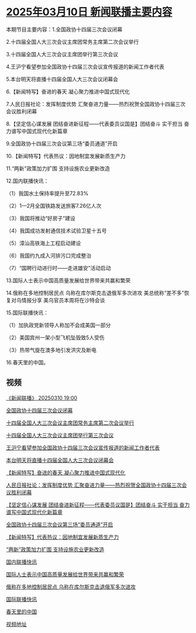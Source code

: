 # [2025年03月10日 新闻联播主要内容](https://tv.cctv.com/lm/xwlb/day/20250310.shtml)

本期节目主要内容：1.全国政协十四届三次会议闭幕

2.十四届全国人大三次会议主席团常务主席第二次会议举行

3.十四届全国人大三次会议主席团举行第三次会议

4.王沪宁看望参加全国政协十四届三次会议宣传报道的新闻工作者代表

5.本台明天将直播十四届全国人大三次会议闭幕会

6.【新闻特写】奋进的春天 凝心聚力推进中国式现代化

7.人民日报社论：发挥制度优势 汇聚奋进力量——热烈祝贺全国政协十四届三次会议胜利闭幕

8.【坚定信心谋发展 团结奋进新征程——代表委员议国是】团结奋斗 实干担当 奋力谱写中国式现代化新篇章

9.全国政协十四届三次会议第三场“委员通道”开启

10.【新闻特写】代表热议：因地制宜发展新质生产力

11.“两新”政策加力扩围 支持设施农业更新改造

12.国内联播快讯：

（1）我国水土保持率提升至72.83%

（2）1—2月全国铁路发送旅客7.26亿人次

（3）我国将推动“好房子”建设

（4）我国成功发射通信技术试验卫星十五号

（5）漳汕高铁海上工程启动建设

（6）我国约九成入河排污口完成整治

（7）“国聘行动进行时——走进雄安”活动启动

13.国际人士表示中国高质量发展给世界带来共赢和繁荣

14.俄称在多地控制居民点 乌称在库尔斯克击退俄军多次进攻 美总统称“差不多”恢复对乌情报分享 美乌官员本周将在沙特会谈

15.国际联播快讯：

（1）加执政党新领导人称加不会成美国一部分

（2）美国宾州一架小型飞机坠毁致5人受伤

（3）热带气旋在澳多地引发洪灾及断电

16.春天里的中国。

## 视频

[《新闻联播》 20250310 19:00](https://tv.cctv.com/2025/03/10/VIDEC6GWPQ2Tbv8PUA4ilCHe250310.shtml)

[全国政协十四届三次会议闭幕](https://tv.cctv.com/2025/03/10/VIDEOzjEYNzbEIJxCg9KMF06250310.shtml)

[十四届全国人大三次会议主席团常务主席第二次会议举行](https://tv.cctv.com/2025/03/10/VIDE5x3UznSAmyqnTZpAGJ2K250310.shtml)

[十四届全国人大三次会议主席团举行第三次会议](https://tv.cctv.com/2025/03/10/VIDEtGSzLqvwgscdFx17WsFG250310.shtml)

[王沪宁看望参加全国政协十四届三次会议宣传报道的新闻工作者代表](https://tv.cctv.com/2025/03/10/VIDEQN6VSCKzbWBqdex1hgzo250310.shtml)

[本台明天将直播十四届全国人大三次会议闭幕会](https://tv.cctv.com/2025/03/10/VIDEW1skrGs9AYyO7MKpgOOa250310.shtml)

[【新闻特写】奋进的春天 凝心聚力推进中国式现代化](https://tv.cctv.com/2025/03/10/VIDEU8dbMDEqASFq0E2dKrTC250310.shtml)

[人民日报社论：发挥制度优势 汇聚奋进力量——热烈祝贺全国政协十四届三次会议胜利闭幕](https://tv.cctv.com/2025/03/10/VIDEJJpphBCxqe7XJNyTEtY5250310.shtml)

[【坚定信心谋发展 团结奋进新征程——代表委员议国是】团结奋斗 实干担当 奋力谱写中国式现代化新篇章](https://tv.cctv.com/2025/03/10/VIDECAodybaz1uQ7aXDlXMMz250310.shtml)

[全国政协十四届三次会议第三场“委员通道”开启](https://tv.cctv.com/2025/03/10/VIDEQ603LzMXxjUMfFsFMjof250310.shtml)

[【新闻特写】代表热议：因地制宜发展新质生产力](https://tv.cctv.com/2025/03/10/VIDE7GrBWaiucdZgJ44DOhrM250310.shtml)

[“两新”政策加力扩围 支持设施农业更新改造](https://tv.cctv.com/2025/03/10/VIDECFKZkZ2joq1NwRy4SCOa250310.shtml)

[国内联播快讯](https://tv.cctv.com/2025/03/10/VIDEqZKKt5r8xOgQj8RIidLn250310.shtml)

[国际人士表示中国高质量发展给世界带来共赢和繁荣](https://tv.cctv.com/2025/03/10/VIDEK1dX7bFYd6jOGxgz7Qdd250310.shtml)

[俄称在多地控制居民点 乌称在库尔斯克击退俄军多次进攻](https://tv.cctv.com/2025/03/10/VIDEKMheH9Cvaima8DXk6hBt250310.shtml)

[国际联播快讯](https://tv.cctv.com/2025/03/10/VIDEj1GZzjaReB1brQUsV2oX250310.shtml)

[春天里的中国](https://tv.cctv.com/2025/03/10/VIDEqB5O8tBpPcHsD1GA7L4A250310.shtml)

[视频地址](https://tv.cctv.com/lm/xwlb/day/20250310.shtml) 

